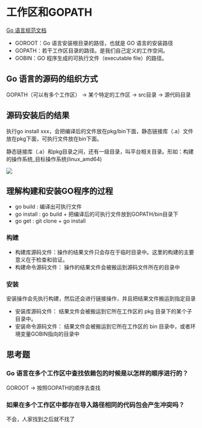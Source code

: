 # 工作区和GOPATH

[Go 语言规范文档](https://golang.google.cn/ref/spec)

- GOROOT：Go 语言安装根目录的路径，也就是 GO 语言的安装路径
- GOPATH：若干工作区目录的路径。是我们自己定义的工作空间。
- GOBIN：GO 程序生成的可执行文件（executable file）的路径。

## Go 语言的源码的组织方式

GOPATH（可以有多个工作区） -> 某个特定的工作区  -> src目录 -> 源代码目录


## 源码安装后的结果

执行go install xxx，会把编译后的文件放在pkg/bin下面，静态链接库（.a）文件放在pkg下面，可执行文件放在bin下面。


静态链接库（.a）和pkg目录之间，还有一级目录，叫平台相关目录。形如：构建的操作系统_目标操作系统(linux_amd64)

![](https://static001.geekbang.org/resource/image/2f/3c/2fdfb5620e072d864907870e61ae5f3c.png)

## 理解构建和安装GO程序的过程

- go build : 编译出可执行文件
- go install : go build + 把编译后的可执行文件放到GOPATH/bin目录下
- go get : git clone + go install

### 构建

- 构建库源码文件：操作的结果文件只会存在于临时目录中。这里的构建的主要意义在于检查和验证。 
- 构建命令源码文件： 操作的结果文件会被搬运到源码文件所在的目录中

### 安装

安装操作会先执行构建，然后还会进行链接操作，并且把结果文件搬运到指定目录

- 安装库源码文件： 结果文件会被搬运到它所在工作区的 pkg 目录下的某个子目录中。
- 安装命令源码文件： 结果文件会被搬运到它所在工作区的 bin 目录中，或者环境变量GOBIN指向的目录中

## 思考题

### Go 语言在多个工作区中查找依赖包的时候是以怎样的顺序进行的？

GOROOT -> 按照GOPATH的顺序去查找

### 如果在多个工作区中都存在导入路径相同的代码包会产生冲突吗？

不会，人家找到之后就不找了



